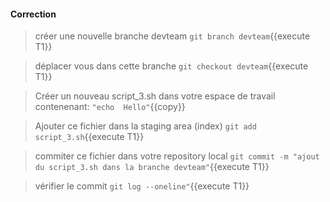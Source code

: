 #### Correction

> créer une nouvelle branche devteam
`git branch devteam`{{execute T1}}

> déplacer vous dans cette branche
`git checkout devteam`{{execute T1}}

> Créer un nouveau script_3.sh  dans votre espace de travail  
contenenant:  `"echo  Hello"`{{copy}}
 
> Ajouter ce fichier dans la staging area (index)
`git add script_3.sh`{{execute T1}}

> commiter ce fichier dans votre repository local
`git commit -m "ajout du script_3.sh dans la branche devteam"`{{execute T1}}

> vérifier le commit
`git log --oneline"`{{execute T1}}
